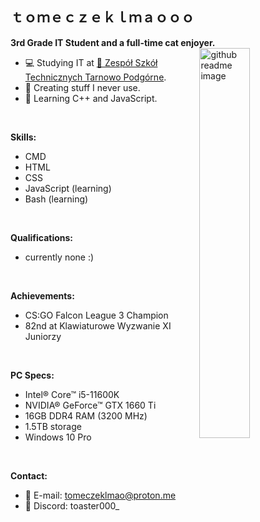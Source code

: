 <h2 style="display:block">ｔｏｍｅｃｚｅｋｌｍａｏｏｏ</h2>
<b>3rd Grade IT Student and a full-time cat enjoyer.</b>
<img title="this cat is just like me fr" width="40%" align="right" alt="github readme image" src="https://github.com/tomeczeklmaooo/tomeczeklmaooo/assets/82512805/f7b3b15d-1307-4d17-8a42-d2655b81c21c">

<p>
  
  - :computer: Studying IT at <a href="https://zst-tp.pl/">&#128279; Zespół Szkół Technicznych Tarnowo Podgórne</a>.
  - :floppy_disk: Creating stuff I never use.
  - :book: Learning C++ and JavaScript.
</p>
<br>

<b>Skills:</b>
  - CMD
  - HTML
  - CSS
  - JavaScript (learning)
  - Bash (learning)
<br>

<b>Qualifications:</b>
  - currently none :)
<br>

<b>Achievements:</b>
  - CS:GO Falcon League 3 Champion
  - 82nd at Klawiaturowe Wyzwanie XI Juniorzy
<br>

<b>PC Specs:</b>
  - Intel&reg; Core&trade; i5-11600K
  - NVIDIA&reg; GeForce&trade; GTX 1660 Ti
  - 16GB DDR4 RAM (3200 MHz)
  - 1.5TB storage
  - Windows 10 Pro
<br>

<b>Contact:</b>
  - :email: E-mail: tomeczeklmao@proton.me
  - :speech_balloon: Discord: toaster000_

